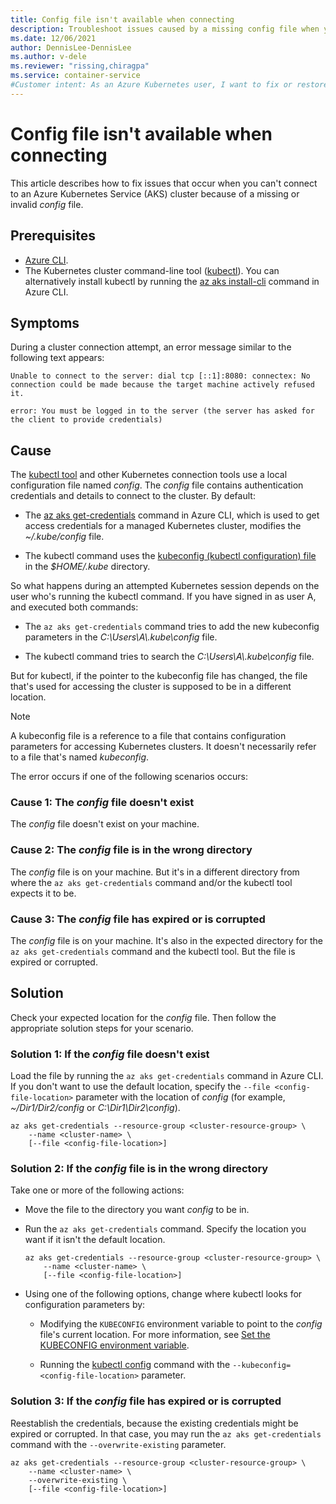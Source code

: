 ```yaml
---
title: Config file isn't available when connecting
description: Troubleshoot issues caused by a missing config file when you attempt to connect to an Azure Kubernetes Service (AKS) cluster.
ms.date: 12/06/2021
author: DennisLee-DennisLee
ms.author: v-dele
ms.reviewer: "rissing,chiragpa"
ms.service: container-service
#Customer intent: As an Azure Kubernetes user, I want to fix or restore my config file so that I can successfully connect to my AKS cluster.
---
```

# Config file isn't available when connecting

This article describes how to fix issues that occur when you can't connect to an Azure Kubernetes Service (AKS) cluster because of a missing or invalid *config* file.

## Prerequisites

- [Azure CLI](/cli/azure/install-azure-cli).
- The Kubernetes cluster command-line tool ([kubectl](https://kubernetes.io/docs/tasks/tools/)). You can alternatively install kubectl by running the [az aks install-cli](/cli/azure/aks#az_aks_install_cli) command in Azure CLI.

## Symptoms

During a cluster connection attempt, an error message similar to the following text appears:

```output
Unable to connect to the server: dial tcp [::1]:8080: connectex: No connection could be made because the target machine actively refused it. 

error: You must be logged in to the server (the server has asked for the client to provide credentials)
```

## Cause

The [kubectl tool](https://kubernetes.io/docs/reference/kubectl/overview/) and other Kubernetes connection tools use a local configuration file named *config*. The *config* file contains authentication credentials and details to connect to the cluster. By default:

- The [az aks get-credentials](/cli/azure/aks#az_aks_get_credentials) command in Azure CLI, which is used to get access credentials for a managed Kubernetes cluster, modifies the *~/.kube/config* file.

- The kubectl command uses the [kubeconfig (kubectl configuration) file](https://kubernetes.io/docs/concepts/configuration/organize-cluster-access-kubeconfig/) in the *$HOME/.kube* directory.

So what happens during an attempted Kubernetes session depends on the user who's running the kubectl command. If you have signed in as user A, and executed both commands:

- The `az aks get-credentials` command tries to add the new kubeconfig parameters in the *C:\\Users\\A\\.kube\\config* file.

- The kubectl command tries to search the *C:\\Users\\A\\.kube\\config* file.

But for kubectl, if the pointer to the kubeconfig file has changed, the file that's used for accessing the cluster is supposed to be in a different location.

> [!NOTE]
> A kubeconfig file is a reference to a file that contains configuration parameters for accessing Kubernetes clusters. It doesn't necessarily refer to a file that's named *kubeconfig*.

The error occurs if one of the following scenarios occurs:

### Cause 1: The *config* file doesn't exist

The *config* file doesn't exist on your machine.

### Cause 2: The *config* file is in the wrong directory

The *config* file is on your machine. But it's in a different directory from where the `az aks get-credentials` command and/or the kubectl tool expects it to be.

### Cause 3: The *config* file has expired or is corrupted

The *config* file is on your machine. It's also in the expected directory for the `az aks get-credentials` command and the kubectl tool. But the file is expired or corrupted.

## Solution

Check your expected location for the *config* file. Then follow the appropriate solution steps for your scenario.

### Solution 1: If the *config* file doesn't exist

Load the file by running the `az aks get-credentials` command in Azure CLI. If you don't want to use the default location, specify the `--file <config-file-location>` parameter with the location of *config* (for example, *~/Dir1/Dir2/config* or *C:\\Dir1\\Dir2\\config*).

```azurecli
az aks get-credentials --resource-group <cluster-resource-group> \
    --name <cluster-name> \
    [--file <config-file-location>]
```

### Solution 2: If the *config* file is in the wrong directory

Take one or more of the following actions:

- Move the file to the directory you want *config* to be in.

- Run the `az aks get-credentials` command. Specify the location you want if it isn't the default location.

  ```azurecli
  az aks get-credentials --resource-group <cluster-resource-group> \
      --name <cluster-name> \
      [--file <config-file-location>]
  ```

- Using one of the following options, change where kubectl looks for configuration parameters by:

  - Modifying the `KUBECONFIG` environment variable to point to the *config* file's current location. For more information, see [Set the KUBECONFIG environment variable](https://kubernetes.io/docs/tasks/access-application-cluster/configure-access-multiple-clusters/#set-the-kubeconfig-environment-variable).

  - Running the [kubectl config](https://kubernetes.io/docs/reference/generated/kubectl/kubectl-commands#config) command with the `--kubeconfig=<config-file-location>` parameter.

### Solution 3: If the *config* file has expired or is corrupted

Reestablish the credentials, because the existing credentials might be expired or corrupted. In that case, you may run the `az aks get-credentials` command with the `--overwrite-existing` parameter.

```azurecli
az aks get-credentials --resource-group <cluster-resource-group> \
    --name <cluster-name> \
    --overwrite-existing \
    [--file <config-file-location>]
```
